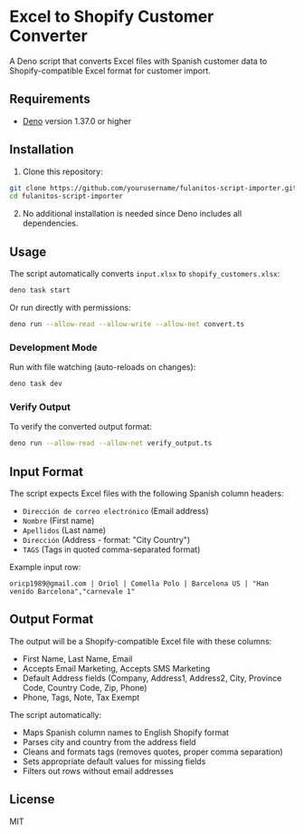 # Excel to Shopify Customer Converter

A Deno script that converts Excel files with Spanish customer data to Shopify-compatible Excel format for customer import.

## Requirements

- [Deno](https://deno.land/) version 1.37.0 or higher

## Installation

1. Clone this repository:
```bash
git clone https://github.com/yourusername/fulanitos-script-importer.git
cd fulanitos-script-importer
```

2. No additional installation is needed since Deno includes all dependencies.

## Usage

The script automatically converts `input.xlsx` to `shopify_customers.xlsx`:

```bash
deno task start
```

Or run directly with permissions:

```bash
deno run --allow-read --allow-write --allow-net convert.ts
```

### Development Mode

Run with file watching (auto-reloads on changes):

```bash
deno task dev
```

### Verify Output

To verify the converted output format:

```bash
deno run --allow-read --allow-net verify_output.ts
```

## Input Format

The script expects Excel files with the following Spanish column headers:

- `Dirección de correo electrónico` (Email address)
- `Nombre` (First name)
- `Apellidos` (Last name)
- `Dirección` (Address - format: "City Country")
- `TAGS` (Tags in quoted comma-separated format)

Example input row:
```
oricp1989@gmail.com | Oriol | Comella Polo | Barcelona US | "Han venido Barcelona","carnevale 1"
```

## Output Format

The output will be a Shopify-compatible Excel file with these columns:

- First Name, Last Name, Email
- Accepts Email Marketing, Accepts SMS Marketing
- Default Address fields (Company, Address1, Address2, City, Province Code, Country Code, Zip, Phone)
- Phone, Tags, Note, Tax Exempt

The script automatically:
- Maps Spanish column names to English Shopify format
- Parses city and country from the address field
- Cleans and formats tags (removes quotes, proper comma separation)
- Sets appropriate default values for missing fields
- Filters out rows without email addresses

## License

MIT
